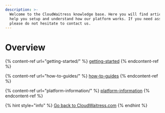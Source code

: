 ```yaml
---
description: >-
  Welcome to the CloudWaitress knowledge base. Here you will find articles to
  help you setup and understand how our platform works. If you need assistance,
  please do not hesitate to contact us.
---
```


# Overview

{% content-ref url="getting-started/" %}
[getting-started](getting-started/)
{% endcontent-ref %}

{% content-ref url="how-to-guides/" %}
[how-to-guides](how-to-guides/)
{% endcontent-ref %}

{% content-ref url="platform-information/" %}
[platform-information](platform-information/)
{% endcontent-ref %}

{% hint style="info" %}
[Go back to CloudWaitress.com](https://www.cloudwaitress.com)
{% endhint %}

